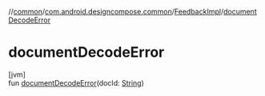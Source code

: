 //[common](../../../index.md)/[com.android.designcompose.common](../index.md)/[FeedbackImpl](index.md)/[documentDecodeError](document-decode-error.md)

# documentDecodeError

[jvm]\
fun [documentDecodeError](document-decode-error.md)(docId: [String](https://kotlinlang.org/api/latest/jvm/stdlib/kotlin/-string/index.html))
